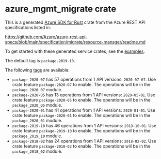 # azure_mgmt_migrate crate

This is a generated [Azure SDK for Rust](https://github.com/Azure/azure-sdk-for-rust) crate from the Azure REST API specifications listed in:

https://github.com/Azure/azure-rest-api-specs/blob/main/specification/migrate/resource-manager/readme.md

To get started with these generated service crates, see the [examples](https://github.com/Azure/azure-sdk-for-rust/blob/main/services/README.md#examples).

The default tag is `package-2019-10`.

The following [tags](https://github.com/Azure/azure-sdk-for-rust/blob/main/services/tags.md) are available:

- `package-2020-07` has 57 operations from 1 API versions: `2020-07-07`. Use crate feature `package-2020-07` to enable. The operations will be in the `package_2020_07` module.
- `package-2020-05` has 13 operations from 1 API versions: `2020-05-01`. Use crate feature `package-2020-05` to enable. The operations will be in the `package_2020_05` module.
- `package-2020-01` has 41 operations from 1 API versions: `2020-01-01`. Use crate feature `package-2020-01` to enable. The operations will be in the `package_2020_01` module.
- `package-2019-10` has 46 operations from 1 API versions: `2019-10-01`. Use crate feature `package-2019-10` to enable. The operations will be in the `package_2019_10` module.
- `package-2018-02` has 24 operations from 1 API versions: `2018-02-02`. Use crate feature `package-2018-02` to enable. The operations will be in the `package_2018_02` module.